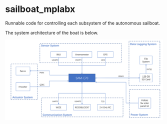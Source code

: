 # sailboat_mplabx
Runnable code for controlling each subsystem of the autonomous sailboat. 

The system architecture of the boat is below. 

![alt text](https://github.com/Dz298/autononomous-ruina/blob/master/Systemarchi.png)
